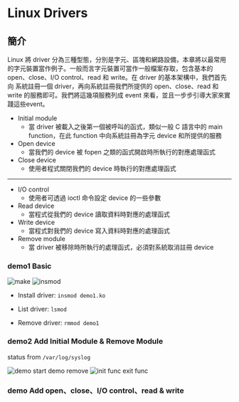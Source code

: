 # Linux Drivers
## 簡介
Linux 將 driver 分為三種型態，分別是字元、區塊和網路設備，本章將以最常用的字元裝置當作例子。一般而言字元裝置可當作一般檔案存取，包含基本的open、close、I/O control、read 和 write。在 driver 的基本架構中，我們首先向
系統註冊一個 driver，再向系統註冊我們所提供的 open、close、read 和 write 的服務即可。我們將這幾項服務列成 event 來看，並且一步步引導大家來實踐這些event。
* Initial module
  * 當 driver 被載入之後第一個被呼叫的函式，類似一般 C 語言中的 main function，在此 function 中向系統註冊為字元 device 和所提供的服務
* Open device
  * 當我們的 device 被 fopen 之類的函式開啟時所執行的對應處理函式
* Close device
  * 使用者程式關閉我們的 device 時執行的對應處理函式
--------------------------------------------------------
* I/O control
  * 使用者可透過 ioctl 命令設定 device 的一些參數
* Read device
  * 當程式從我們的 device 讀取資料時對應的處理函式
* Write device
  * 當程式對我們的 device 寫入資料時對應的處理函式
* Remove module
  * 當 driver 被移除時所執行的處理函式，必須對系統取消註冊 device
### demo1 Basic
![make](https://user-images.githubusercontent.com/75157669/149881741-78d84d7a-7718-4c2a-80dc-24d6338a5118.jpg)
![insmod](https://user-images.githubusercontent.com/75157669/149882427-ebb3cc06-a3cc-4924-aa61-28e9d2cb8cef.jpg)

* Install driver:
`insmod demo1.ko`

* List driver:
`lsmod`

* Remove driver:
`rmmod demo1`

### demo2 Add Initial Module & Remove Module
status from `/var/log/syslog`

![demo start   demo remove](https://user-images.githubusercontent.com/75157669/149882093-c8f69d82-0299-44a1-ac10-327eae51a57f.jpg)
![init func   exit func](https://user-images.githubusercontent.com/75157669/149882360-b8454da1-0b72-4f72-9daa-b1f1cb0281bc.jpg)


### demo Add open、close、I/O control、read & write
